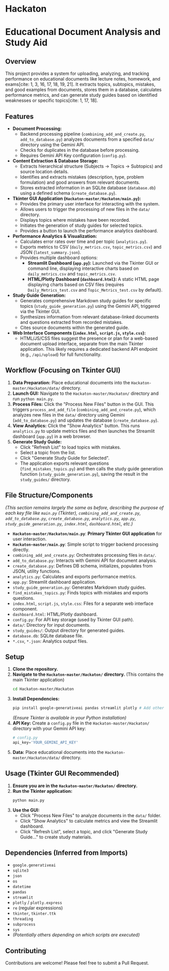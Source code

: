 # Hackaton

# Educational Document Analysis and Study Aid

## Overview

This project provides a system for uploading, analyzing, and tracking performance on educational documents like lecture notes, homework, and exams[cite: 1, 3, 16, 17, 18, 19, 21]. It extracts topics, subtopics, mistakes, and good examples from documents, stores them in a database, calculates performance metrics, and can generate study guides based on identified weaknesses or specific topics[cite: 1, 17, 18].

## Features

* **Document Processing:**
    * Backend processing pipeline (`combining_add_and_create.py`, `add_to_database.py`) analyzes documents from a specified `data/` directory using the Gemini API.
    * Checks for duplicates in the database before processing.
    * Requires Gemini API Key configuration (`config.py`).
* **Content Extraction & Database Storage:**
    * Extracts hierarchical structure (Subjects -> Topics -> Subtopics) and source location details.
    * Identifies and extracts mistakes (description, type, problem formulation) and good answers from relevant documents.
    * Stores extracted information in an SQLite database (`database.db`) using a defined schema (`create_database.py`).
* **Tkinter GUI Application (`Hackaton-master/Hackaton/main.py`):**
    * Provides the primary user interface for interacting with the system.
    * Allows users to trigger the processing of new files in the `data/` directory.
    * Displays topics where mistakes have been recorded.
    * Initiates the generation of study guides for selected topics.
    * Provides a button to launch the performance analytics dashboard.
* **Performance Analytics & Visualization:**
    * Calculates error rates over time and per topic (`analytics.py`).
    * Exports metrics to CSV (`daily_metrics.csv`, `topic_metrics.csv`) and JSON (`latest_summary.json`).
    * Provides multiple dashboard options:
        * **Streamlit Dashboard (`app.py`):** Launched via the Tkinter GUI or command line, displaying interactive charts based on `daily_metrics.csv` and `topic_metrics.csv`.
        * **HTML/Plotly Dashboard (`dashboard.html`):** A static HTML page displaying charts based on CSV files (requires `Daily_Metrics_test.csv` and `Topic_Metrics_test.csv` by default).
* **Study Guide Generation:**
    * Generates comprehensive Markdown study guides for specific topics (`study_guide_generation.py`) using the Gemini API, triggered via the Tkinter GUI.
    * Synthesizes information from relevant database-linked documents and questions extracted from recorded mistakes.
    * Cites source documents within the generated guide.
* **Web Interface Components (`index.html`, `script.js`, `style.css`):**
    * HTML/JS/CSS files suggest the presence or plan for a web-based document upload interface, separate from the main Tkinter application. This likely requires a dedicated backend API endpoint (e.g., `/api/upload`) for full functionality.

## Workflow (Focusing on Tkinter GUI)

1.  **Data Preparation:** Place educational documents into the `Hackaton-master/Hackaton/data/` directory.
2.  **Launch GUI:** Navigate to the `Hackaton-master/Hackaton/` directory and run `python main.py`.
3.  **Process Files:** Click the "Process New Files" button in the GUI. This triggers `process_and_add_file` (`combining_add_and_create.py`), which analyzes new files in the `data/` directory using Gemini (`add_to_database.py`) and updates the database (`create_database.py`).
4.  **View Analytics:** Click the "Show Analytics" button. This runs `analytics.py` to update metrics files and then launches the Streamlit dashboard (`app.py`) in a web browser.
5.  **Generate Study Guide:**
    * Click "Refresh List" to load topics with mistakes.
    * Select a topic from the list.
    * Click "Generate Study Guide for Selected".
    * The application exports relevant questions (`find_mistakes_topics.py`) and then calls the study guide generation function (`study_guide_generation.py`), saving the result in the `study_guides/` directory.

## File Structure/Components

*(This section remains largely the same as before, describing the purpose of each key file like `main.py` (Tkinter), `combining_add_and_create.py`, `add_to_database.py`, `create_database.py`, `analytics.py`, `app.py`, `study_guide_generation.py`, `index.html`, `dashboard.html`, etc.)*

* **`Hackaton-master/Hackaton/main.py`**: **Primary Tkinter GUI application** for user interaction.
* **`Hackaton-master/main.py`**: Simple script to trigger backend processing directly.
* `combining_add_and_create.py`: Orchestrates processing files in `data/`.
* `add_to_database.py`: Interacts with Gemini API for document analysis.
* `create_database.py`: Defines DB schema, initializes, populates from JSON, utility functions.
* `analytics.py`: Calculates and exports performance metrics.
* `app.py`: Streamlit dashboard application.
* `study_guide_generation.py`: Generates Markdown study guides.
* `find_mistakes_topics.py`: Finds topics with mistakes and exports questions.
* `index.html`, `script.js`, `style.css`: Files for a separate web interface component.
* `dashboard.html`: HTML/Plotly dashboard.
* `config.py`: For API key storage (used by Tkinter GUI path).
* `data/`: Directory for input documents.
* `study_guides/`: Output directory for generated guides.
* `database.db`: SQLite database file.
* `*.csv`, `*.json`: Analytics output files.

## Setup

1.  **Clone the repository.**
2.  **Navigate to the `Hackaton-master/Hackaton/` directory.** (This contains the main Tkinter application)
    ```bash
    cd Hackaton-master/Hackaton
    ```
3.  **Install Dependencies:**
    ```bash
    pip install google-generativeai pandas streamlit plotly # Add other missing libraries if necessary
    ```
    *(Ensure Tkinter is available in your Python installation)*
4.  **API Key:** Create a `config.py` file in the `Hackaton-master/Hackaton/` directory with your Gemini API key:
    ```python
    # config.py
    api_key='YOUR_GEMINI_API_KEY'
    ```
5.  **Data:** Place educational documents into the `Hackaton-master/Hackaton/data/` directory.

## Usage (Tkinter GUI Recommended)

1.  **Ensure you are in the `Hackaton-master/Hackaton/` directory.**
2.  **Run the Tkinter application:**
    ```bash
    python main.py
    ```
3.  **Use the GUI:**
    * Click "Process New Files" to analyze documents in the `data/` folder.
    * Click "Show Analytics" to calculate metrics and view the Streamlit dashboard.
    * Click "Refresh List", select a topic, and click "Generate Study Guide..." to create study materials.

## Dependencies (Inferred from Imports)

* `google.generativeai`
* `sqlite3`
* `json`
* `os`
* `datetime`
* `pandas`
* `streamlit`
* `plotly` / `plotly.express`
* `re` (regular expressions)
* `tkinter`, `tkinter.ttk`
* `threading`
* `subprocess`
* `sys`
* *(Potentially others depending on which scripts are executed)*

## Contributing

Contributions are welcome! Please feel free to submit a Pull Request.
